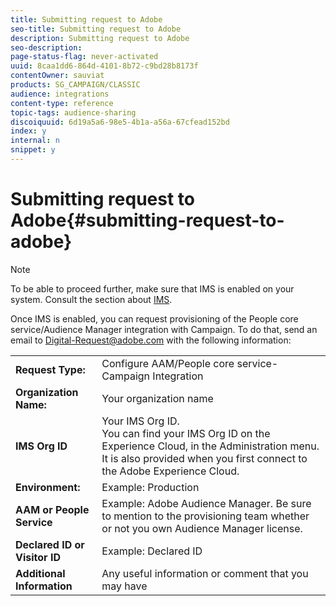```yaml
---
title: Submitting request to Adobe
seo-title: Submitting request to Adobe
description: Submitting request to Adobe
seo-description: 
page-status-flag: never-activated
uuid: 8caa1dd6-864d-4101-8b72-c9bd28b8173f
contentOwner: sauviat
products: SG_CAMPAIGN/CLASSIC
audience: integrations
content-type: reference
topic-tags: audience-sharing
discoiquuid: 6d19a5a6-98e5-4b1a-a56a-67cfead152bd
index: y
internal: n
snippet: y
---
```


# Submitting request to Adobe{#submitting-request-to-adobe}

>[!NOTE]
>
>To be able to proceed further, make sure that IMS is enabled on your system. Consult the section about [IMS](../../integrations/using/about-adobe-id.md).

Once IMS is enabled, you can request provisioning of the People core service/Audience Manager integration with Campaign. To do that, send an email to [Digital-Request@adobe.com](mailto:Digital-Request@adobe.com) with the following information:

<table> 
 <tbody> 
  <tr> 
   <td> <strong>Request Type:</strong><br /> </td> 
   <td> Configure AAM/People core service-Campaign Integration </td> 
  </tr> 
  <tr> 
   <td> <strong>Organization Name:</strong><br /> </td> 
   <td> Your organization name </td> 
  </tr> 
  <tr> 
   <td> <strong>IMS Org ID</strong><br /> </td> 
   <td> Your IMS Org ID. <br> You can find your IMS Org ID on the Experience Cloud, in the Administration menu. It is also provided when you first connect to the Adobe Experience Cloud. </td> 
  </tr> 
  <tr> 
   <td> <strong>Environment:</strong><br /> </td> 
   <td> Example: Production </td> 
  </tr> 
  <tr> 
   <td> <strong>AAM or People Service</strong><br /> </td> 
   <td> Example: Adobe Audience Manager. Be sure to mention to the provisioning team whether or not you own Audience Manager license.</td> 
  </tr> 
  <tr> 
   <td> <strong>Declared ID or Visitor ID</strong><br /> </td> 
   <td> Example: Declared ID </td> 
  </tr> 
  <tr> 
   <td> <strong>Additional Information</strong><br /> </td> 
   <td> Any useful information or comment that you may have </td> 
  </tr> 
 </tbody> 
</table>
